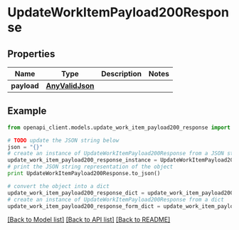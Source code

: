 # UpdateWorkItemPayload200Response


## Properties
Name | Type | Description | Notes
------------ | ------------- | ------------- | -------------
**payload** | [**AnyValidJson**](AnyValidJson.md) |  | 

## Example

```python
from openapi_client.models.update_work_item_payload200_response import UpdateWorkItemPayload200Response

# TODO update the JSON string below
json = "{}"
# create an instance of UpdateWorkItemPayload200Response from a JSON string
update_work_item_payload200_response_instance = UpdateWorkItemPayload200Response.from_json(json)
# print the JSON string representation of the object
print UpdateWorkItemPayload200Response.to_json()

# convert the object into a dict
update_work_item_payload200_response_dict = update_work_item_payload200_response_instance.to_dict()
# create an instance of UpdateWorkItemPayload200Response from a dict
update_work_item_payload200_response_form_dict = update_work_item_payload200_response.from_dict(update_work_item_payload200_response_dict)
```
[[Back to Model list]](../README.md#documentation-for-models) [[Back to API list]](../README.md#documentation-for-api-endpoints) [[Back to README]](../README.md)


